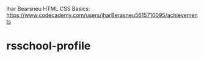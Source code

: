 Ihar Bearsneu
HTML CSS Basics: https://www.codecademy.com/users/iharBerasneu5615710095/achievements
 # rsschool-profile 
